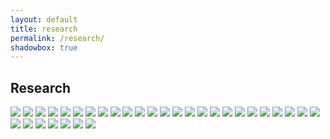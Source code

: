 ```yaml
---
layout: default
title: research
permalink: /research/
shadowbox: true
---
```



## Research

<div class="thumbs">

<a href="{{site.url}}/img/research/placesiveneverbeen-com/addiewagenknecht.jpg" rel="shadowbox[research]" title="Addie Wagenknecht, placesiveneverbeen.com">
<img src="{{site.url}}/img/research/placesiveneverbeen-com/addiewagenknecht-thumb.jpg"></a>

<a href="{{site.url}}/img/research/nortd-com/touchkit.jpg" rel="shadowbox[research]" title="TouchKit, nortd.com">
<img src="{{site.url}}/img/research/nortd-com/touchkit-thumb.jpg"></a>

<a href="{{site.url}}/img/research/placesiveneverbeen-com/addiewagenknecht.jpg" rel="shadowbox[research]" title="Addie Wagenknecht, placesiveneverbeen.com">
<img src="{{site.url}}/img/research/placesiveneverbeen-com/addiewagenknecht-thumb.jpg"></a>

<a href="{{site.url}}/img/research/nortd-com/touchkit.jpg" rel="shadowbox[research]" title="TouchKit, nortd.com">
<img src="{{site.url}}/img/research/nortd-com/touchkit-thumb.jpg"></a>

<a href="{{site.url}}/img/research/placesiveneverbeen-com/addiewagenknecht.jpg" rel="shadowbox[research]" title="Addie Wagenknecht, placesiveneverbeen.com">
<img src="{{site.url}}/img/research/placesiveneverbeen-com/addiewagenknecht-thumb.jpg"></a>

<a href="{{site.url}}/img/research/nortd-com/touchkit.jpg" rel="shadowbox[research]" title="TouchKit, nortd.com">
<img src="{{site.url}}/img/research/nortd-com/touchkit-thumb.jpg"></a>

<a href="{{site.url}}/img/research/placesiveneverbeen-com/addiewagenknecht.jpg" rel="shadowbox[research]" title="Addie Wagenknecht, placesiveneverbeen.com">
<img src="{{site.url}}/img/research/placesiveneverbeen-com/addiewagenknecht-thumb.jpg"></a>

<a href="{{site.url}}/img/research/nortd-com/touchkit.jpg" rel="shadowbox[research]" title="TouchKit, nortd.com">
<img src="{{site.url}}/img/research/nortd-com/touchkit-thumb.jpg"></a>

<a href="{{site.url}}/img/research/placesiveneverbeen-com/addiewagenknecht.jpg" rel="shadowbox[research]" title="Addie Wagenknecht, placesiveneverbeen.com">
<img src="{{site.url}}/img/research/placesiveneverbeen-com/addiewagenknecht-thumb.jpg"></a>

<a href="{{site.url}}/img/research/nortd-com/touchkit.jpg" rel="shadowbox[research]" title="TouchKit, nortd.com">
<img src="{{site.url}}/img/research/nortd-com/touchkit-thumb.jpg"></a>

<a href="{{site.url}}/img/research/placesiveneverbeen-com/addiewagenknecht.jpg" rel="shadowbox[research]" title="Addie Wagenknecht, placesiveneverbeen.com">
<img src="{{site.url}}/img/research/placesiveneverbeen-com/addiewagenknecht-thumb.jpg"></a>

<a href="{{site.url}}/img/research/nortd-com/touchkit.jpg" rel="shadowbox[research]" title="TouchKit, nortd.com">
<img src="{{site.url}}/img/research/nortd-com/touchkit-thumb.jpg"></a>

<a href="{{site.url}}/img/research/placesiveneverbeen-com/addiewagenknecht.jpg" rel="shadowbox[research]" title="Addie Wagenknecht, placesiveneverbeen.com">
<img src="{{site.url}}/img/research/placesiveneverbeen-com/addiewagenknecht-thumb.jpg"></a>

<a href="{{site.url}}/img/research/nortd-com/touchkit.jpg" rel="shadowbox[research]" title="TouchKit, nortd.com">
<img src="{{site.url}}/img/research/nortd-com/touchkit-thumb.jpg"></a>

<a href="{{site.url}}/img/research/placesiveneverbeen-com/addiewagenknecht.jpg" rel="shadowbox[research]" title="Addie Wagenknecht, placesiveneverbeen.com">
<img src="{{site.url}}/img/research/placesiveneverbeen-com/addiewagenknecht-thumb.jpg"></a>

<a href="{{site.url}}/img/research/nortd-com/touchkit.jpg" rel="shadowbox[research]" title="TouchKit, nortd.com">
<img src="{{site.url}}/img/research/nortd-com/touchkit-thumb.jpg"></a>

<a href="{{site.url}}/img/research/placesiveneverbeen-com/addiewagenknecht.jpg" rel="shadowbox[research]" title="Addie Wagenknecht, placesiveneverbeen.com">
<img src="{{site.url}}/img/research/placesiveneverbeen-com/addiewagenknecht-thumb.jpg"></a>

<a href="{{site.url}}/img/research/nortd-com/touchkit.jpg" rel="shadowbox[research]" title="TouchKit, nortd.com">
<img src="{{site.url}}/img/research/nortd-com/touchkit-thumb.jpg"></a>

<a href="{{site.url}}/img/research/placesiveneverbeen-com/addiewagenknecht.jpg" rel="shadowbox[research]" title="Addie Wagenknecht, placesiveneverbeen.com">
<img src="{{site.url}}/img/research/placesiveneverbeen-com/addiewagenknecht-thumb.jpg"></a>

<a href="{{site.url}}/img/research/nortd-com/touchkit.jpg" rel="shadowbox[research]" title="TouchKit, nortd.com">
<img src="{{site.url}}/img/research/nortd-com/touchkit-thumb.jpg"></a>

<a href="{{site.url}}/img/research/placesiveneverbeen-com/addiewagenknecht.jpg" rel="shadowbox[research]" title="Addie Wagenknecht, placesiveneverbeen.com">
<img src="{{site.url}}/img/research/placesiveneverbeen-com/addiewagenknecht-thumb.jpg"></a>

<a href="{{site.url}}/img/research/nortd-com/touchkit.jpg" rel="shadowbox[research]" title="TouchKit, nortd.com">
<img src="{{site.url}}/img/research/nortd-com/touchkit-thumb.jpg"></a>

<a href="{{site.url}}/img/research/placesiveneverbeen-com/addiewagenknecht.jpg" rel="shadowbox[research]" title="Addie Wagenknecht, placesiveneverbeen.com">
<img src="{{site.url}}/img/research/placesiveneverbeen-com/addiewagenknecht-thumb.jpg"></a>

<a href="{{site.url}}/img/research/nortd-com/touchkit.jpg" rel="shadowbox[research]" title="TouchKit, nortd.com">
<img src="{{site.url}}/img/research/nortd-com/touchkit-thumb.jpg"></a>

<a href="{{site.url}}/img/research/placesiveneverbeen-com/addiewagenknecht.jpg" rel="shadowbox[research]" title="Addie Wagenknecht, placesiveneverbeen.com">
<img src="{{site.url}}/img/research/placesiveneverbeen-com/addiewagenknecht-thumb.jpg"></a>

<a href="{{site.url}}/img/research/nortd-com/touchkit.jpg" rel="shadowbox[research]" title="TouchKit, nortd.com">
<img src="{{site.url}}/img/research/nortd-com/touchkit-thumb.jpg"></a>

<a href="{{site.url}}/img/research/placesiveneverbeen-com/addiewagenknecht.jpg" rel="shadowbox[research]" title="Addie Wagenknecht, placesiveneverbeen.com">
<img src="{{site.url}}/img/research/placesiveneverbeen-com/addiewagenknecht-thumb.jpg"></a>

<a href="{{site.url}}/img/research/nortd-com/touchkit.jpg" rel="shadowbox[research]" title="TouchKit, nortd.com">
<img src="{{site.url}}/img/research/nortd-com/touchkit-thumb.jpg"></a>

<a href="{{site.url}}/img/research/placesiveneverbeen-com/addiewagenknecht.jpg" rel="shadowbox[research]" title="Addie Wagenknecht, placesiveneverbeen.com">
<img src="{{site.url}}/img/research/placesiveneverbeen-com/addiewagenknecht-thumb.jpg"></a>

<a href="{{site.url}}/img/research/nortd-com/touchkit.jpg" rel="shadowbox[research]" title="TouchKit, nortd.com">
<img src="{{site.url}}/img/research/nortd-com/touchkit-thumb.jpg"></a>

<a href="{{site.url}}/img/research/placesiveneverbeen-com/addiewagenknecht.jpg" rel="shadowbox[research]" title="Addie Wagenknecht, placesiveneverbeen.com">
<img src="{{site.url}}/img/research/placesiveneverbeen-com/addiewagenknecht-thumb.jpg"></a>

<a href="{{site.url}}/img/research/nortd-com/touchkit.jpg" rel="shadowbox[research]" title="TouchKit, nortd.com">
<img src="{{site.url}}/img/research/nortd-com/touchkit-thumb.jpg"></a>
</div>
